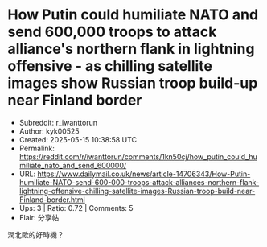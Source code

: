 # How Putin could humiliate NATO and send 600,000 troops to attack alliance's northern flank in lightning offensive - as chilling satellite images show Russian troop build-up near Finland border

- Subreddit: r_iwanttorun
- Author: kyk00525
- Created: 2025-05-15 10:38:58 UTC
- Permalink: https://reddit.com/r/iwanttorun/comments/1kn50cj/how_putin_could_humiliate_nato_and_send_600000/
- URL: https://www.dailymail.co.uk/news/article-14706343/How-Putin-humiliate-NATO-send-600-000-troops-attack-alliances-northern-flank-lightning-offensive-chilling-satellite-images-Russian-troop-build-near-Finland-border.html
- Ups: 3 | Ratio: 0.72 | Comments: 5
- Flair: 分享帖


潤北歐的好時機？

